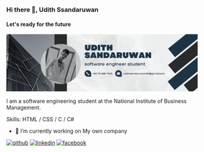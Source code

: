 ### Hi there 👋, Udith Ssandaruwan
#### Let's ready for the future
![Let's ready for the future](https://github.com/UdithSandaruwan/UdithSandaruwan/blob/main/1.png?raw=true)

I am a software engineering student at the National Institute of Business Management. 

Skills: HTML / CSS /  C / C#

- 🔭 I’m currently working on My own company 


[<img src='https://cdn.jsdelivr.net/npm/simple-icons@3.0.1/icons/github.svg' alt='github' height='40'>](https://github.com/UdithSandaruwan)  [<img src='https://cdn.jsdelivr.net/npm/simple-icons@3.0.1/icons/linkedin.svg' alt='linkedin' height='40'>](https://www.linkedin.com/in/udith-sandaruwan-8a2810259/)  [<img src='https://cdn.jsdelivr.net/npm/simple-icons@3.0.1/icons/facebook.svg' alt='facebook' height='40'>](https://www.facebook.com/100087582673647)  

